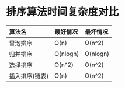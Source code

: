 # 排序算法时间复杂度对比
|算法名|最好情况|最坏情况|
|:-|:-|:-|
|冒泡排序|O(n)|O(n^2)|
|归并排序|O(nlogn)|O(nlogn)|
|选择排序|O(n^2)|O(n^2)|
|插入排序(链表)|O(n)|O(n^2)|